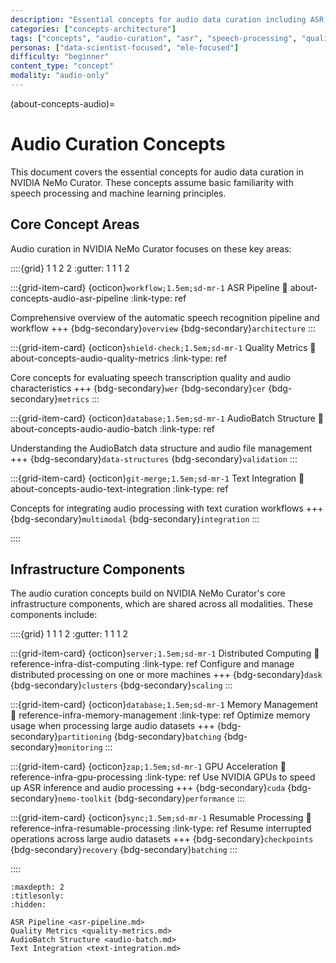```yaml
---
description: "Essential concepts for audio data curation including ASR inference, quality assessment, and speech processing workflows"
categories: ["concepts-architecture"]
tags: ["concepts", "audio-curation", "asr", "speech-processing", "quality-metrics"]
personas: ["data-scientist-focused", "mle-focused"]
difficulty: "beginner"
content_type: "concept"
modality: "audio-only"
---
```


(about-concepts-audio)=
# Audio Curation Concepts

This document covers the essential concepts for audio data curation in NVIDIA NeMo Curator. These concepts assume basic familiarity with speech processing and machine learning principles.

## Core Concept Areas

Audio curation in NVIDIA NeMo Curator focuses on these key areas:

::::{grid} 1 1 2 2
:gutter: 1 1 1 2

:::{grid-item-card} {octicon}`workflow;1.5em;sd-mr-1` ASR Pipeline
:link: about-concepts-audio-asr-pipeline
:link-type: ref

Comprehensive overview of the automatic speech recognition pipeline and workflow
+++
{bdg-secondary}`overview` {bdg-secondary}`architecture`
:::

:::{grid-item-card} {octicon}`shield-check;1.5em;sd-mr-1` Quality Metrics
:link: about-concepts-audio-quality-metrics
:link-type: ref

Core concepts for evaluating speech transcription quality and audio characteristics
+++
{bdg-secondary}`wer` {bdg-secondary}`cer` {bdg-secondary}`metrics`
:::

:::{grid-item-card} {octicon}`database;1.5em;sd-mr-1` AudioBatch Structure
:link: about-concepts-audio-audio-batch
:link-type: ref

Understanding the AudioBatch data structure and audio file management
+++
{bdg-secondary}`data-structures` {bdg-secondary}`validation`
:::

:::{grid-item-card} {octicon}`git-merge;1.5em;sd-mr-1` Text Integration
:link: about-concepts-audio-text-integration
:link-type: ref

Concepts for integrating audio processing with text curation workflows
+++
{bdg-secondary}`multimodal` {bdg-secondary}`integration`
:::

::::

## Infrastructure Components

The audio curation concepts build on NVIDIA NeMo Curator's core infrastructure components, which are shared across all modalities. These components include:

::::{grid} 1 1 1 2
:gutter: 1 1 1 2

:::{grid-item-card} {octicon}`server;1.5em;sd-mr-1` Distributed Computing
:link: reference-infra-dist-computing
:link-type: ref
Configure and manage distributed processing on one or more machines
+++
{bdg-secondary}`dask`
{bdg-secondary}`clusters`
{bdg-secondary}`scaling`
:::

:::{grid-item-card} {octicon}`database;1.5em;sd-mr-1` Memory Management
:link: reference-infra-memory-management
:link-type: ref
Optimize memory usage when processing large audio datasets
+++
{bdg-secondary}`partitioning`
{bdg-secondary}`batching`
{bdg-secondary}`monitoring`
:::

:::{grid-item-card} {octicon}`zap;1.5em;sd-mr-1` GPU Acceleration
:link: reference-infra-gpu-processing
:link-type: ref
Use NVIDIA GPUs to speed up ASR inference and audio processing
+++
{bdg-secondary}`cuda`
{bdg-secondary}`nemo-toolkit`
{bdg-secondary}`performance`
:::

:::{grid-item-card} {octicon}`sync;1.5em;sd-mr-1` Resumable Processing
:link: reference-infra-resumable-processing
:link-type: ref
Resume interrupted operations across large audio datasets
+++
{bdg-secondary}`checkpoints`
{bdg-secondary}`recovery`
{bdg-secondary}`batching`
:::

::::

```{toctree}
:maxdepth: 2
:titlesonly:
:hidden:

ASR Pipeline <asr-pipeline.md>
Quality Metrics <quality-metrics.md>
AudioBatch Structure <audio-batch.md>
Text Integration <text-integration.md>
```

